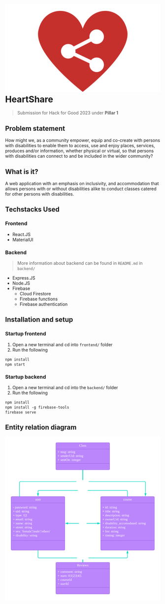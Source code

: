 # ![Logo](./blobs/logo.png) HeartShare

> Submission for Hack for Good 2023 under **Pillar 1**

## Problem statement

How might we, as a community empower, equip and co-create with persons with disabilities to enable them to access, use and enjoy places, services, produces and/or information, whether physical or virtual, so that persons with disabilities can connect to and be included in the wider community?

## What is it?

A web application with an emphasis on inclusivity, and accommodation that allows persons with or without disabilities alike to conduct classes catered for other persons with disabilities.

## Techstacks Used

### Frontend
* React.JS
* MaterialUI

### Backend
> More information about backend can be found in `README.md` in `backend/`
* Express.JS
* Node.JS
* Firebase
    * Cloud Firestore
    * Firebase functions
    * Firebase authentication

## Installation and setup

### Startup frontend
1. Open a new terminal and cd into `frontend/` folder
1. Run the following
```
npm install
npm start
```

### Startup backend
1. Open a new terminal and cd into the `backend/` folder
1. Run the following
```
npm install
npm install -g firebase-tools
firebase serve
```

## Entity relation diagram
![erd](./blobs/erd-dark.png)